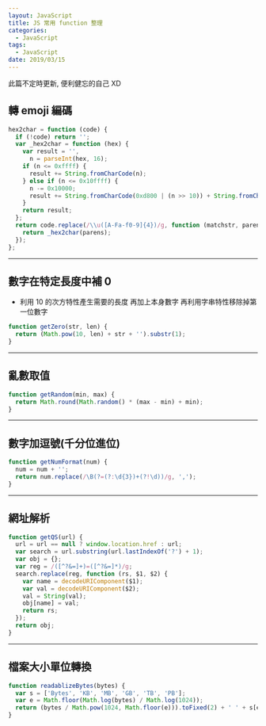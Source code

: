 ```yaml
---
layout: JavaScript
title: JS 常用 function 整理
categories:
  - JavaScript
tags:
  - JavaScript
date: 2019/03/15
---
```


此篇不定時更新, 便利健忘的自己 XD

## 轉 emoji 編碼

```javascript
hex2char = function (code) {
  if (!code) return '';
  var _hex2char = function (hex) {
    var result = '',
      n = parseInt(hex, 16);
    if (n <= 0xffff) {
      result += String.fromCharCode(n);
    } else if (n <= 0x10ffff) {
      n -= 0x10000;
      result += String.fromCharCode(0xd800 | (n >> 10)) + String.fromCharCode(0xdc00 | (n & 0x3ff));
    }
    return result;
  };
  return code.replace(/\\u([A-Fa-f0-9]{4})/g, function (matchstr, parens) {
    return _hex2char(parens);
  });
};
```

---

## 數字在特定長度中補 0

- 利用 10 的次方特性產生需要的長度 再加上本身數字 再利用字串特性移除掉第一位數字

```javascript
function getZero(str, len) {
  return (Math.pow(10, len) + str + '').substr(1);
}
```

---

## 亂數取值

```javascript
function getRandom(min, max) {
  return Math.round(Math.random() * (max - min) + min);
}
```

---

## 數字加逗號(千分位進位)

```javascript
function getNumFormat(num) {
  num = num + '';
  return num.replace(/\B(?=(?:\d{3})+(?!\d))/g, ',');
}
```

---

## 網址解析

```javascript
function getQS(url) {
  url = url == null ? window.location.href : url;
  var search = url.substring(url.lastIndexOf('?') + 1);
  var obj = {};
  var reg = /([^?&=]+)=([^?&=]*)/g;
  search.replace(reg, function (rs, $1, $2) {
    var name = decodeURIComponent($1);
    var val = decodeURIComponent($2);
    val = String(val);
    obj[name] = val;
    return rs;
  });
  return obj;
}
```

---

## 檔案大小單位轉換

```js
function readablizeBytes(bytes) {
  var s = ['Bytes', 'KB', 'MB', 'GB', 'TB', 'PB'];
  var e = Math.floor(Math.log(bytes) / Math.log(1024));
  return (bytes / Math.pow(1024, Math.floor(e))).toFixed(2) + ' ' + s[e];
}
```
